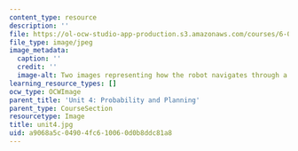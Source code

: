 ```yaml
---
content_type: resource
description: ''
file: https://ol-ocw-studio-app-production.s3.amazonaws.com/courses/6-01sc-introduction-to-electrical-engineering-and-computer-science-i-spring-2011/a9068a5c04904fc610060d0b8ddc81a8_unit4.jpg
file_type: image/jpeg
image_metadata:
  caption: ''
  credit: ''
  image-alt: Two images representing how the robot navigates through a maze.
learning_resource_types: []
ocw_type: OCWImage
parent_title: 'Unit 4: Probability and Planning'
parent_type: CourseSection
resourcetype: Image
title: unit4.jpg
uid: a9068a5c-0490-4fc6-1006-0d0b8ddc81a8
---
```

